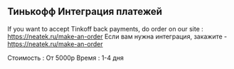 ## Тинькофф Интеграция платежей

If you want to accept Tinkoff back payments, do order on our site : https://neatek.ru/make-an-order 
Если вам нужна интеграция, закажите - https://neatek.ru/make-an-order

Стоимость : От 5000р
Время : 1-4 дня
